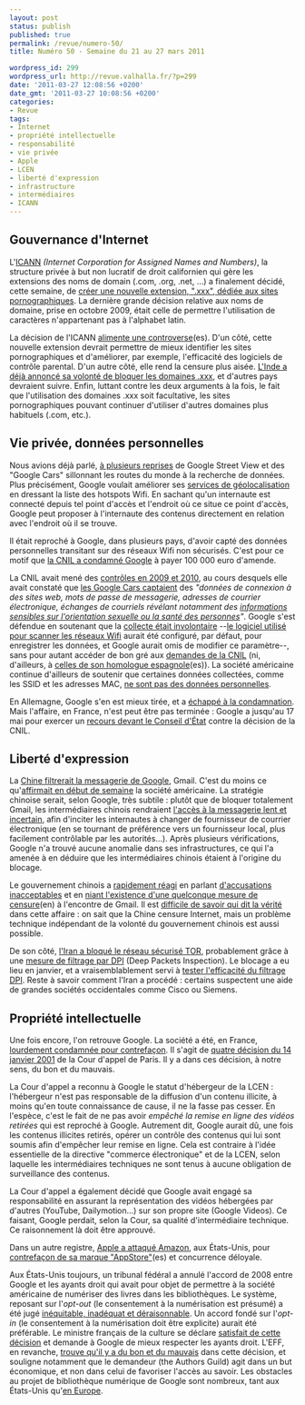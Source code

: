 ```yaml
---
layout: post
status: publish
published: true
permalink: /revue/numero-50/
title: Numéro 50 - Semaine du 21 au 27 mars 2011

wordpress_id: 299
wordpress_url: http://revue.valhalla.fr/?p=299
date: '2011-03-27 12:08:56 +0200'
date_gmt: '2011-03-27 10:08:56 +0200'
categories:
- Revue
tags:
- Internet
- propriété intellectuelle
- responsabilité
- vie privée
- Apple
- LCEN
- liberté d'expression
- infrastructure
- intermédiaires
- ICANN
---
```

<h2>Gouvernance d'Internet</h2>
<p>L'<a href="http://fr.wikipedia.org/wiki/Internet_Corporation_for_Assigned_Names_and_Numbers">ICANN</a> <i>(Internet Corporation for Assigned Names and Numbers)</i>, la structure privée à but non lucratif de droit californien qui gère les extensions des noms de domain (.com, .org, .net, ...) a finalement décidé, cette semaine, de <a href="http://www.numerama.com/magazine/18318-l-icann-approuve-la-creation-du-xxx-maj.html">créer une nouvelle extension, ".xxx", dédiée aux sites pornographiques</a>. La dernière grande décision relative aux noms de domaine, prise en octobre 2009, était celle de permettre l'utilisation de caractères n'appartenant pas à l'alphabet latin.</p>
<p>La décision de l'ICANN <a href="http://www.elpais.com/articulo/Pantallas/creacion/xxx/divide/industria/pornografica/elpepirtv/20110321elpepirtv_2/Tes">alimente une controverse</a><span class="lang">(es)</span>. D'un côté, cette nouvelle extension devrait permettre de mieux identifier les sites pornographiques et d'améliorer, par exemple, l'efficacité des logiciels de contrôle parental. D'un autre côté, elle rend la censure plus aisée. <a href="http://www.numerama.com/magazine/18382-l-inde-ne-veut-pas-du-xxx.html">L'Inde a déjà annoncé sa volonté de bloquer les domaines .xxx</a>, et d'autres pays devraient suivre. Enfin, luttant contre les deux arguments à la fois, le fait que l'utilisation des domaines .xxx soit facultative, les sites pornographiques pouvant continuer d'utiliser d'autres domaines plus habituels (.com, etc.).</p>
<h2>Vie privée, données personnelles</h2>
<p>Nous avions déjà parlé, <a href="http://www.google.com/cse?cx=007528237610497066360%3Atooxybveeoo&ie=UTF-8&q=street+view">à plusieurs reprises</a> de Google Street View et des "Google Cars" sillonnant les routes du monde à la recherche de données. Plus précisément, Google voulait améliorer ses <a href="http://www.lemonde.fr/technologies/article/2011/03/21/street-view-la-cnil-inflige-une-amende-a-google_1496083_651865.html#xtor=RSS-3208">services de géolocalisation</a> en dressant la liste des hotspots Wifi. En sachant qu'un internaute est connecté depuis tel point d'accès et l'endroit où ce situe ce point d'accès, Google peut proposer à l'internaute des contenus directement en relation avec l'endroit où il se trouve.</p>
<p>Il était reproché à Google, dans plusieurs pays, d'avoir capté des données personnelles transitant sur des réseaux Wifi non sécurisés. C'est pour ce motif que <a href="http://www.pcinpact.com/actu/news/62565-google-maps-streetview-geolocalisation-cnil.htm">la CNIL a condamné Google</a> à payer 100 000 euro d'amende.</p>
<p>La CNIL avait mené des <a href="http://www.mac4ever.com/news/61459/la_cnil_colle_une_amende_de_100_000_a_google_pour_streetview/">contrôles en 2009 et 2010</a>, au cours desquels elle avait constaté que <a href="http://www.numerama.com/magazine/18338-la-cnil-condamne-google-a-100-000-euros-d-amende.html">les Google Cars captaient</a> des <i>"données de connexion à des sites web, mots de passe de messagerie, adresses de courrier électronique, échanges de courriels révélant notamment des <a href="http://www.numerama.com/magazine/18339-infidelite-homosexualite-maladie-les-donnees-collectees-par-google.html">informations sensibles sur l'orientation sexuelle ou la santé des personnes</a>"</i>. Google s'est défendue en soutenant que la <a href="http://www.lefigaro.fr/hightech/2011/03/21/01007-20110321ARTFIG00601-la-cnil-sanctionne-le-derapage-des-google-cars.php">collecte était involontaire</a> --<a href="http://www.pcinpact.com/actu/news/62582-google-car-streetview-cnil-explications.htm">le logiciel utilisé pour scanner les réseaux Wifi</a> aurait été configuré, par défaut, pour enregistrer les données, et Google aurait omis de modifier ce paramètre--, sans pour autant accéder de bon gré aux <a href="http://www.pcinpact.com/actu/news/62566-google-street-view-cnil-latitude.htm">demandes de la CNIL</a> (ni, d'ailleurs, à <a href="http://www.elpais.com/articulo/Pantallas/Francia/multa/Google/100000/euros/captar/datos/privados/elpepirtv/20110322elpepirtv_2/Tes">celles de son homologue espagnole</a><span class="lang">(es)</span>). La société américaine continue d'ailleurs de soutenir que certaines données collectées, comme les SSID et les adresses MAC, <a href="http://www.zdnet.fr/actualites/google-et-la-cnil-en-desaccord-sur-la-nature-personnelle-des-donnees-wi-fi-39759254.htm">ne sont pas des données personnelles</a>.</p>
<p>En Allemagne, Google s'en est mieux tirée, et a <a href="http://www.clubic.com/internet/univers-google/google-maps/actualite-405932-street-view-allemagne-indulgente-france.html">échappé à la condamnation</a>. Mais l'affaire, en France, n'est peut être pas terminée : Google a jusqu'au 17 mai pour exercer un <a href="http://www.village-justice.com/articles/euros-amende-condamne-Google-Google,9901.html">recours devant le Conseil d'État</a> contre la décision de la CNIL.</p>
<h2>Liberté d'expression</h2>
<p>La <a href="http://www.zdnet.fr/actualites/la-chine-bloquerait-l-acces-aux-comptes-gmail-39759239.htm">Chine filtrerait la messagerie de Google</a>, Gmail. C'est du moins ce qu'<a href="http://www.clubic.com/messagerie-email/actualite-405674-google-vs-chine-tensions-autour-gmail.html">affirmait en début de semaine</a> la société américaine. La stratégie chinoise serait, selon Google, très subtile : plutôt que de bloquer totalement Gmail, les intermédiaires chinois rendraient <a href="http://www.lemonde.fr/technologies/article/2011/03/21/google-accuse-la-chine-de-bloquer-sa-messagerie-gmail_1496191_651865.html">l'accès à la messagerie lent et incertain</a>, afin d'inciter les internautes à changer de fournisseur de courrier électronique (en se tournant de préférence vers un fournisseur local, plus facilement contrôlable par les autorités...). Après plusieurs vérifications, Google n'a trouvé aucune anomalie dans ses infrastructures, ce qui l'a amenée à en déduire que les intermédiaires chinois étaient à l'origine du blocage.</p>
<p>Le gouvernement chinois a <a href="http://www.zdnet.fr/actualites/gmail-la-chine-rejette-les-accusations-de-censure-de-google-39759275.htm">rapidement réagi</a> en parlant <a href="http://www.pcinpact.com/actu/news/62597-gmail-bug-gouvernement-chine-google.htm">d'accusations inacceptables</a> et en <a href="http://www.elpais.com/articulo/tecnologia/China/niega/intercepte/correo/Google/elpeputec/20110321elpeputec_1/Tes">niant l'existence d'une quelconque mesure de censure</a><span class="lang">(en)</span> à l'encontre de Gmail. Il est <a href="http://www.numerama.com/magazine/18351-la-chine-assure-ne-pas-filtrer-gmail-et-rejette-les-accusations-de-google.html">difficile de savoir qui dit la vérité</a> dans cette affaire : on sait que la Chine censure Internet, mais un problème technique indépendant de la volonté du gouvernement chinois est aussi possible.</p>
<p>De son côté, <a href="http://www.numerama.com/magazine/18361-l-iran-aurait-reussi-a-bloquer-tor-provisoirement.html">l'Iran a bloqué le réseau sécurisé TOR</a>, probablement grâce à une <a href="http://www.clubic.com/antivirus-securite-informatique/virus-hacker-piratage/reseau-tor-the-onion-router/actualite-406088-censure-iran-obtient-fermeture-tor.html">mesure de filtrage par DPI</a> (Deep Packets Inspection). Le blocage a eu lieu en janvier, et a vraisemblablement servi à <a href="http://www.pcinpact.com/actu/news/62631-iran-reseau-tor-anonyme-dpi.htm">tester l'efficacité du filtrage DPI</a>. Reste à savoir comment l'Iran a procédé : certains suspectent une aide de grandes sociétés occidentales comme Cisco ou Siemens.</p>
<h2>Propriété intellectuelle</h2>
<p>Une fois encore, l'on retrouve Google. La société a été, en France, <a href="http://www.numerama.com/magazine/18349-google-lourdement-condamne-en-france-pour-contrefacon.html">lourdement condamnée pour contrefaçon</a>. Il s'agit de <a href="http://www.legalis.net/spip.php?article3129">quatre décision du 14 janvier 2001</a> de la Cour d'appel de Paris. Il y a dans ces décision, à notre sens, du bon et du mauvais.</p>
<p>La Cour d'appel a reconnu à Google le statut d'hébergeur de la LCEN : l'hébergeur n'est pas responsable de la diffusion d'un contenu illicite, à moins qu'en toute connaissance de cause, il ne la fasse pas cesser. En l'espèce, c'est le fait de ne pas avoir <i>empêché la remise en ligne des vidéos retirées</i> qui est reproché à Google. Autrement dit, Google aurait dû, une fois les contenus illicites retirés, opérer un contrôle des contenus qui lui sont soumis afin d'empêcher leur remise en ligne. Cela est contraire à l'idée essentielle de la directive "commerce électronique" et de la LCEN, selon laquelle les intermédiaires techniques ne sont tenus à aucune obligation de surveillance des contenus.</p>
<p>La Cour d'appel a également décidé que Google avait engagé sa responsabilité en assurant la représentation des vidéos hébergées par d'autres (YouTube, Dailymotion...) sur son propre site (Google Videos). Ce faisant, Google perdait, selon la Cour, sa qualité d'intermédiaire technique. Ce raisonnement là doit être approuvé.</p>
<p>Dans un autre registre, <a href="http://www.pcinpact.com/actu/news/62631-iran-reseau-tor-anonyme-dpi.htm">Apple a attaqué Amazon</a>, aux États-Unis, pour <a href="http://www.elpais.com/articulo/tecnologia/Apple/demanda/Amazon/App/Store/elpeputec/20110322elpeputec_1/Tes">contrefaçon de sa marque "AppStore"</a><span class="lang">(es)</span> et concurrence déloyale.</p>
<p>Aux États-Unis toujours, un tribunal fédéral a annulé l'accord de 2008 entre Google et les ayants droit qui avait pour objet de permettre à la société américaine de numériser des livres dans les bibliothèques. Le système, reposant sur l'<i>opt-out</i> (le consentement à la numérisation est présumé) a été jugé <a href="http://www.numerama.com/magazine/18362-la-justice-americaine-bloque-la-bibliotheque-de-google-pas-equitable.html">inéquitable, inadéquat et déraisonnable</a>. Un accord fondé sur l'<i>opt-in</i> (le consentement à la numérisation doit être explicite) aurait été préférable. Le ministre français de la culture se déclare <a href="http://www.numerama.com/magazine/18370-frederic-mitterrand-satisfait-du-rejet-de-l-accord-entre-google-et-les-editeurs.html">satisfait de cette décision</a> et demande à Google de mieux respecter les ayants droit. L'EFF, en revanche, <a href="http://www.eff.org/deeplinks/2011/03/good-and-bad-google-book-search-settlement">trouve qu'il y a du bon et du mauvais</a> dans cette décision, et souligne notamment que le demandeur (the Authors Guild) agit dans un but économique, et non dans celui de favoriser l'accès au savoir. Les obstacles au projet de bibliothèque numérique de Google sont nombreux, tant aux États-Unis qu'<a href="http://www.zdnet.fr/actualites/google-livres-la-justice-americaine-rejette-l-accord-propose-par-google-qui-s-en-etonne-39759303.htm#xtor=RSS-1">en Europe</a>.</p>
